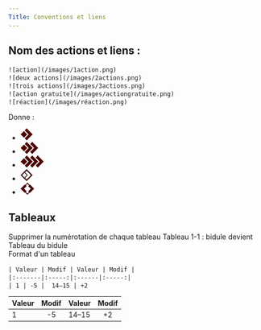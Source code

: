 ```yaml
---
Title: Conventions et liens
---
```


## Nom des actions et liens :
```
![action](/images/1action.png)
![deux actions](/images/2actions.png)
![trois actions](/images/3actions.png)
![action gratuite](/images/actiongratuite.png)
![réaction](/images/réaction.png)
```
Donne :
- ![action](/images/1action.png)
- ![deux actions](/images/2actions.png)
- ![trois actions](/images/3actions.png)
- ![action gratuite](/images/actiongratuite.png)
- ![réaction](/images/réaction.png)

## Tableaux
Supprimer la numérotation de chaque tableau Tableau 1-1 : bidule devient Tableau du bidule  
Format d'un tableau
```
| Valeur | Modif | Valeur | Modif |
|:-------|:-----:|:------|:-----:|
| 1 | -5 |  14–15 | +2

```
| Valeur | Modif | Valeur | Modif |
|:-------|:-----:|:------|:-----:|
| 1 | -5 |  14–15 | +2

